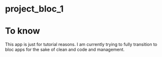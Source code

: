 # project_bloc_1


# To know
This app is just for tutorial reasons. I am currently trying to fully transition to bloc apps for the sake of clean and code and management.

